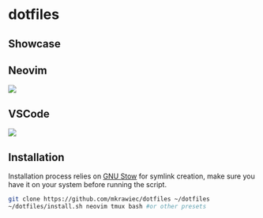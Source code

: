 # dotfiles

## Showcase

## Neovim
![](https://user-images.githubusercontent.com/142805/84323886-e9314680-ab77-11ea-9638-324e8bb733e4.png)

## VSCode
![](https://user-images.githubusercontent.com/142805/84323883-e7678300-ab77-11ea-8b50-bfe1897828b1.png)

## Installation

Installation process relies on [GNU Stow](https://www.gnu.org/software/stow/) for symlink creation, make sure you have it on your system before running the script.

```bash
git clone https://github.com/mkrawiec/dotfiles ~/dotfiles
~/dotfiles/install.sh neovim tmux bash #or other presets
```

